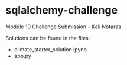 # sqlalchemy-challenge
Module 10 Challenge Submission - Kali Notaras

Solutions can be found in the files:
- climate_starter_solution.ipynb
- app.py
